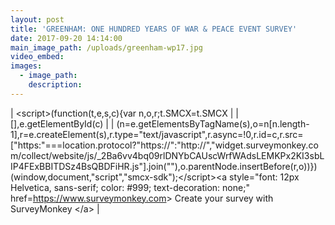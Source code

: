 ```yaml
---
layout: post
title: 'GREENHAM: ONE HUNDRED YEARS OF WAR & PEACE EVENT SURVEY'
date: 2017-09-20 14:14:00
main_image_path: /uploads/greenham-wp17.jpg
video_embed:
images:
  - image_path:
    description:
---
```



| &lt;script&gt;(function(t,e,s,c){var n,o,r;t.SMCX=t.SMCX       |        | [],e.getElementById(c)       |        | (n=e.getElementsByTagName(s),o=n[n.length-1],r=e.createElement(s),r.type="text/javascript",r.async=!0,r.id=c,r.src=["https:"===location.protocol?"https://":"http://","widget.surveymonkey.com/collect/website/js/_2Ba6vv4bq09rlDNYbCAUscWrfWAdsLEMKPx2KI3sbLIP4FExBBITDSz4BsQBDFiHR.js"].join(""),o.parentNode.insertBefore(r,o))})(window,document,"script","smcx-sdk");&lt;/script&gt;&lt;a style="font: 12px Helvetica, sans-serif; color: #999; text-decoration: none;" href=https://www.surveymonkey.com&gt; Create your survey with SurveyMonkey &lt;/a&gt; |